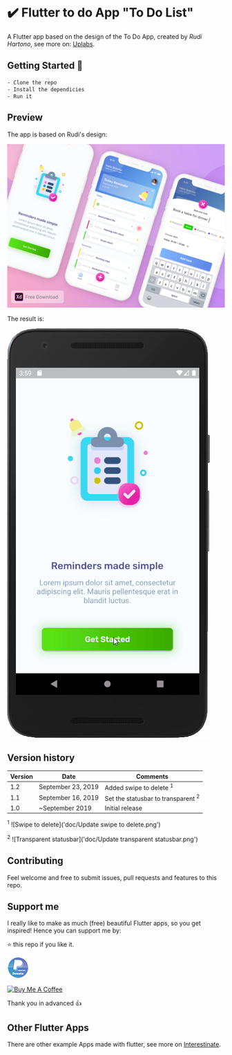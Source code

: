 # ✔️ Flutter to do App "To Do List"

A Flutter app based on the design of the To Do App, created by *Rudi Hartono*, see more on: [Uplabs](https://www.uplabs.com/posts/to-do-list-app-freebie-kit).

## Getting Started 🚀

```shell
- Clone the repo
- Install the dependicies
- Run it
```

## Preview

The app is based on Rudi's design:

![App preview](doc/AppPreviewUplabs.jpg)

The result is:

![App preview](doc/AppPreview.gif)

## Version history

| Version |       Date         |             Comments             |
| ------- | ------------------ | -------------------------------- |
| 1.2     | September 23, 2019 | Added swipe to delete <sup>1</sup> |
| 1.1     | September 16, 2019 | Set the statusbar to transparent <sup>2</sup> |
| 1.0     | ~September 2019    | Initial release                  |

<sup>1</sup> ![Swipe to delete]('doc/Update swipe to delete.png')

<sup>2</sup> ![Transparent statusbar]('doc/Update transparent statusbar.png')

## Contributing

Feel welcome and free to submit issues, pull requests and features to this repo.

## Support me

I really like to make as much (free) beautiful Flutter apps, so you get inspired!
Hence you can support me by:

⭐️ this repo if you like it.

[![Donate with PayPal Me](doc/PayPalMeLogoSmall.png)](https://paypal.me/jwalhout?locale.x=nl_NL)

<a href="https://www.buymeacoffee.com/bushjopie" target="_blank"><img src="https://www.buymeacoffee.com/assets/img/custom_images/orange_img.png" alt="Buy Me A Coffee" style="height: auto !important;width: auto !important;" ></a>

Thank you in advanced 👍

## Other Flutter Apps

There are other example Apps made with flutter, see more on [Interestinate](https://interestinate.com).

